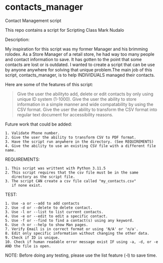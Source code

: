 # contacts_manager
Contact Management script

This repo contains a script for Scripting Class Mark Nudalo

Description:

My inspiration for this script was my former Manager and his brimming rolodex. As a Store Manager of a retail store, he had way too many people and contact information to save. It has gotten to the point that some contacts are lost or is outdated. I wanted to create a script that can be use by anyone anywhere for solving that unique problem.The main job of this script, contacts_manager, is to help INDIVIDUALS
managed their contacts.

Here are some of the features of this script:

> Give the user the abilityto add, delete or edit contacts by only using unique ID system (1-1000). 
> Give the user the ability to store information in a simple manner and wide compatability by using the CSV format.
> Give the user the ability to transform the CSV format into regular text document for accessibility reasons.

Future work that could be added:

	1. Validate Phone number.
	2. Give the user the ability to transform CSV to PDF format.
	3. Have the script run anywhere in the directory. (See REQUIREMENTS)
	4. Give the ability to use an existing CSV file with a different file 	   name.

REQUIREMENTS:

	1. This script was writtent with Python 3.11.5
	2. This script requires that the csv file must be in the same
	   directory as the script file.
	3. The script CAN create a csv file called "my_contacts.csv"
	   if none exist.

TEST:

	1. Use -a or --add to add contacts
	2. Use -d or --delete to delete contact.
	3. Use -l or --list to list current contacts.
	4. Use -e or --edit to edit a specific contact.
	5. Use -f or --find to find a contact(s) using any keyword.
	6. Use -h or --help to show Man pages.
	7. Verify Email is in correct format or using 'N/A' or 'n/a'.
	8. Edit only specific information without changing the other data.
	9. Check if ID is unique.
	10. Check if human readable error message exist IF using -a, -d, or -e AND the file is open.

NOTE: Before doing any testing, please use the list feature (-l) to save time.


